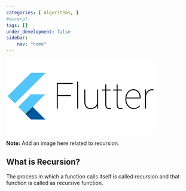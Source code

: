 ```yaml
---
categories: [ Algorithms, ]
#excerpt: 
tags: []
under_development: false
sidebar:
    nav: "home"
---
```

<p class="text-center">
<img src="/assets/images/flutter-logo.png" alt="Flutter Logo">
</p>

**Note:** Add an image here related to recursion.

## What is Recursion?
The process in which a function calls itself is called recursion and that function is called as recursive function.